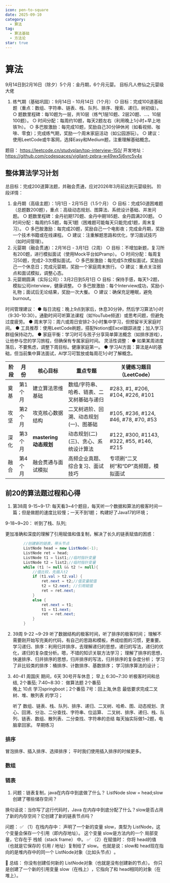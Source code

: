 ```yaml
---
icon: pen-to-square
date: 2025-09-10
category:
  - 算法
tag:
  - 算法基础
  - 方法论
star: true
---
```


# 算法 

9月14日到2月16日（除夕）5个月：金丹期，6个月元婴。
目标凡人修仙之元婴级大佬

1. 练气期（基础巩固）：9月14日 - 10月14日（1个月）
  ○ 目标：完成100道基础题（重点：数组、字符串、链表、栈、队列、排序、搜索、递归，树初级）。
  ○ 题数里程碑：每10题为一层，共10层（练气1层10题、2层20题、...、10层100题）。
  ○ 时间分配：每周约10题，每天2题左右（利用晚上1小时+早上地铁1h）。
  ○ 多巴胺激励：每完成10题，奖励自己30分钟休闲（如看视频、咖啡、零食）；完成练气期，奖励一个周末家庭活动（如公园游玩）。
  ○ 建议：使用LeetCode或牛客网，选择Easy和Medium题，注重理解基础概念。

题目：
https://leetcode.cn/studyplan/top-interview-150/ 
开发地址：
https://github.com/codespaces/vigilant-zebra-w49wx5j6vrc5v4x

## 整体算法学习计划
总目标：完成200道算法题，并融会贯通，应对2026年3月前达到元婴级别。
阶段详情：

1. 金丹期（高级主题）：1月1日 - 2月15日（1.5个月）
  ○ 目标：完成50道困难题（总题数200题），重点：高级动态规划、图算法、系统设计基础、并发问题。
  ○ 题数里程碑：金丹初期170题、金丹中期185题、金丹圆满200题。
  ○ 时间分配：每周约5.5题，每天1题（困难题可能每天只能完成1题，周末复习）。
  ○ 多巴胺激励：每完成20题，奖励自己一个电影夜；完成金丹期，奖励一个技术书籍或在线课程。
  ○ 建议：注重解题思路和优化，学习面试技巧（如时间管理）。
1. 元婴期（融会贯通）：2月16日 - 3月1日（2周）
  ○ 目标：不增加新题，复习所有200题，进行模拟面试（使用Mock平台如Pramp）。
  ○ 时间分配：每周复习50题，完成2-3次模拟面试。
  ○ 多巴胺激励：每完成5次模拟面试，奖励自己一个休息日；完成元婴期，奖励一个家庭周末旅行。
  ○ 建议：重点关注弱点和面试模拟，调整心态。
1. 元婴期圆满（实际公司）：3月2日到5月1日
  ○ 目标：保持手感，每天1-2题，模拟公司interview，健康调整。
  ○ 多巴胺激励：每个Interview成功，奖励小礼物；面试后无论结果，奖励一次大餐。
  ○ 建议：确保充足睡眠，避免 burnout。


时间管理建议：
● 每日流程：晚上9点到家后，休息30分钟，然后学习算法1小时（9:30-10:30）。通勤时间可听算法课程（如YouTube频道）或思考问题，但避免过度疲劳。
● 周末学习：周六或周日安排2-3小时集中学习，但预留半天家庭时间。
● 工具推荐：使用LeetCode刷题，搭配Notion或Excel跟踪进度；加入学习群组保持动力。
● 家庭平衡：学习时可与孩子分享简单算法概念（如排序游戏），让他参与您的学习旅程，但确保有专属家庭时间。
灵活性调整：
● 如果某周进度落后，不要焦虑，调整下周目标。健康家庭第一。
● 学习AI方面：算法是AI的基础，但当前集中算法面试，AI学习可暂放或每周花1小时了解概念。


| 阶段   | 月份   | 核心目标               | 重点专题                             | 关键练习题目（LeetCode）             |
|--------|--------|------------------------|--------------------------------------|--------------------------------------|
| 奠基   | 第1个月 | 建立算法思维基础       | 数组/字符串、哈希、链表、二叉树基础与递归 | #283, #1, #206, #104, #226, #101     |
| 攻坚   | 第2个月 | 攻克核心数据结构       | 二叉树进阶、回溯、动态规划(一)、图基础   | #105, #236, #124, #46, #78, #70, #53 |
| 深化   | 第3个月 | **mastering 动态规划** | 动态规划(二)(三)、贪心、系统设计算法     | #122, #300, #1143, #322, #55, #146, #215 |
| 融合   | 第4个月 | 融会贯通与面试模拟     | 高频企业真题、综合复习、面试技巧         | 专项刷“二叉树”和“DP”高频题，模拟面试 |

## 前20的算法题过程和心得

1. 第38周
9-15~9-17:
每天看3~4个题目，每天听一个数据和算法的极客时间一篇；但是做题的速度比较慢；一天不到1题；
构建好了Java17的环境；

9-18~9~20：
听到了栈、队列;

更加准确和深度的理解了引用赋值和值复制，解决了长久的链表赋值的困惑：

```java
        //创建新的链表，带头节点
        ListNode head = new ListNode(-1);
        ListNode ret = head;
        ListNode t1 = list1;//临时指针变量
        ListNode t2 = list2;//临时指针变量
        while (t1 != null && t2 != null){
            //值比较，先插入t2
            if (t1.val > t2.val) {
                ret.next = t2;//值变量赋值
                t2 = t2.next; //引用赋值
                ret = ret.next;
            }
            else {
                ret.next = t1;
                t1 = t1.next;
                ret = ret.next;
            }
        }

```

2. 39周
   9-22 ~9-29
   听了数据结构的极客时间，听了排序的极客时间；
   理解不需要刚开始写完美的代码，有自己的思路和模板，养成绘图的习惯，更重要。
   学习递归、排序：利用归并排序，去理解递归的思想，递归的写法，递归的优化，递归的复杂度分析。嗯，不错的知识关联方法学习；
   理解了排序的思想，快速排序、归并排序的思想，归并排序的写法，归并排序的复杂度分析；
   学习了非比较类的排序：桶排序、计数排序、基数排序；
   学习排序算法的设计；
3. 40-41 周国庆 期间，6天
   30号开车休息；
   早上 6:30~7:30 听极客时间和总结, 2个番茄; 7:40~8:30： 做算法题 2个番茄    
   晚上 10点 学习springboot；2个番茄
   7号：回上海,休息
   最低要求完成二叉树、堆、散列表 的学习；

   
   听了 数组、链表、栈、队列、排序、递归、二叉树、哈希、图、动态规划、贪心、回溯、分治、二分查找、字符串、位运算、
   二叉树、排序、递归、栈、队列、链表、数组、散列表、二分查找、字符串的总结
   每天抽实际做1~2题，电脑拿回家。
   早期练习
### 排序
冒泡排序、插入排序、选择排序；
平时我们使用插入排序的时候更多。

### 数组

### 链表

1. 问题：链表复制，java在内存中到底做了什么？
  ListNode slow = head;
  ​slow创建了哪些储存空间？​​

换句话说：当你写了这行代码时，​Java 在内存中到底分配了什么？slow是否占用了新的内存空间？它创建了新的链表节点吗？

问题：
✅ （1）在栈内存中：
​声明了一个新的变量 slow，类型为 ListNode，这个变量会保存一个引用（即内存地址）。
这个变量 slow是方法内的一个 ​局部变量，它存在于 ​栈帧（stack frame）​​ 中。
✅ （2）在赋值时：
你将 head的值（也就是它保存的 ​引用 / 地址）​复制给了 slow。
也就是说：​slow和 head现在指向的是堆内存中的同一个 ListNode对象（比如头节点）​。

🔁 ​总结：​​
你​没有创建任何新的 ListNode对象​（也就是没有创建新的节点）。
你​只是创建了一个新的引用变量 slow（在栈上）​，它指向了和 head相同的对象（在堆上）。




